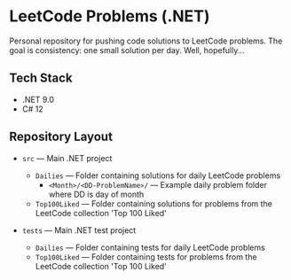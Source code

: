# LeetCode Problems (.NET)
Personal repository for pushing code solutions to LeetCode problems. The goal is consistency: one small solution per day. Well, hopefully...

## Tech Stack
- .NET 9.0
- C# 12

## Repository Layout
- `src` — Main .NET project
  - `Dailies` — Folder containing solutions for daily LeetCode problems
    - `<Month>/<DD-ProblemName>/` — Example daily problem folder where DD is day of month
  - `Top100Liked` — Folder containing solutions for problems from the LeetCode collection 'Top 100 Liked'
  
- `tests` — Main .NET test project
  - `Dailies` — Folder containing tests for daily LeetCode problems
  - `Top100Liked` — Folder containing tests for problems from the LeetCode collection 'Top 100 Liked'
  

